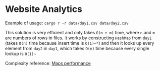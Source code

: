 # Website Analytics

Example of usage: `cargo r -r data/day1.csv data/day2.csv`

This solution is very efficient and only takes `O(n + m)` time, where `n` and `m` are numbers of rows in files. It works by constructing `HashMap` from `day1` (takes `O(n)` time because insert time is `O(1)~*`) and then it looks up every element from `day2` in `day1`, which takes `O(m)` time because every single lookup is `O(1)~`

Complexity reference: [Maps performance](https://doc.rust-lang.org/std/collections/index.html#maps)
